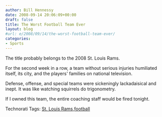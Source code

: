 ```yaml
---
author: Bill Hennessy
date: 2008-09-14 20:06:09+00:00
draft: false
title: The Worst Football Team Ever
layout: blog
#url: e/2008/09/14/the-worst-football-team-ever/
categories:
- Sports
---
```


The title probably belongs to the 2008 St. Louis Rams. 

 

For the second week in a row, a team without serious injuries humiliated itself, its city, and the players' families on national television.

 

Defense, offense, and special teams were sickeningly lackadaisical and inept. It was like watching squirrels do trigonometry.

 

If I owned this team, the entire coaching staff would be fired tonight.

 

Technorati Tags: [St. Louis Rams](https://technorati.com/tags/St.%20Louis%20Rams),[football](https://technorati.com/tags/football)
